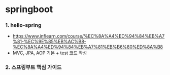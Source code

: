 # springboot

### 1. hello-spring
- https://www.inflearn.com/course/%EC%8A%A4%ED%94%84%EB%A7%81-%EC%9E%85%EB%AC%B8-%EC%8A%A4%ED%94%84%EB%A7%81%EB%B6%80%ED%8A%B8
- MVC, JPA, AOP 기본 + test 코드 작성


### 2. 스프링부트 핵심 가이드